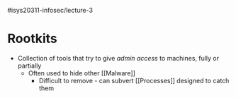 #isys20311-infosec/lecture-3 
# Rootkits

- Collection of tools that try to give *admin access* to machines, fully or partially
	- Often used to hide other [[Malware]]
		- Difficult to remove - can subvert [[Processes]] designed to catch them